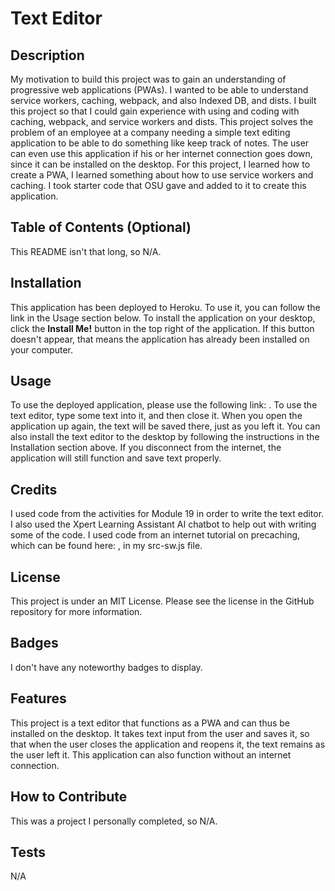 # Text Editor

## Description

My motivation to build this project was to gain an understanding of progressive web applications (PWAs).  I wanted to be able to understand service workers, caching, webpack, and also Indexed DB, and dists.  I built this project so that I could gain experience with using and coding with caching, webpack, and service workers and dists.  This project solves the problem of an employee at a company needing a simple text editing application to be able to do something like keep track of notes.  The user can even use this application if his or her internet connection goes down, since it can be installed on the desktop.  For this project, I learned how to create a PWA, I learned something about how to use service workers and caching. I took starter code that OSU gave and added to it to create this application.

## Table of Contents (Optional)

This README isn't that long, so N/A.

## Installation

This application has been deployed to Heroku.  To use it, you can follow the link in the Usage section below.  To install the application on your desktop, click the **Install Me!** button in the top right of the application.  If this button doesn't appear, that means the application has already been installed on your computer.

## Usage

To use the deployed application, please use the following link: []().  To use the text editor, type some text into it, and then close it.  When you open the application up again, the text will be saved there, just as you left it.  You can also install the text editor to the desktop by following the instructions in the Installation section above.  If you disconnect from the internet, the application will still function and save text properly.

## Credits

I used code from the activities for Module 19 in order to write the text editor.  I also used the Xpert Learning Assistant AI chatbot to help out with writing some of the code.  I used code from an internet tutorial on precaching, which can be found here: [](), in my src-sw.js file.

## License

This project is under an MIT License.  Please see the license in the GitHub repository for more information.

## Badges

I don't have any noteworthy badges to display.

## Features

This project is a text editor that functions as a PWA and can thus be installed on the desktop.  It takes text input from the user and saves it, so that when the user closes the application and reopens it, the text remains as the user left it.  This application can also function without an internet connection.

## How to Contribute

This was a project I personally completed, so N/A.

## Tests

N/A